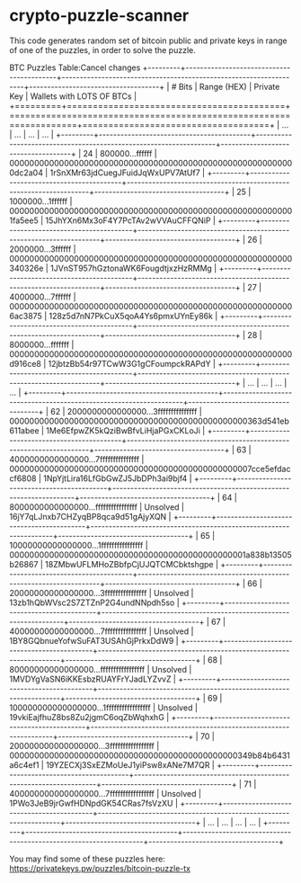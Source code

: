 # crypto-puzzle-scanner
This code generates random set of bitcoin public and private keys in range of one of the puzzles, in order to solve the puzzle.


BTC Puzzles Table:Cancel changes
\+---------+------------------------------------------+-------------------------------------------------------------------+------------------------------------+
| # Bits  | Range (HEX)                              | Private Key                                                       | Wallets with LOTS OF BTCs          |
\+=========+==========================================+===================================================================+====================================+
| ...     | ...                                      | ...                                                               | ...                                |
\+---------+------------------------------------------+-------------------------------------------------------------------+------------------------------------+
| 24      | 800000...ffffff                          | 0000000000000000000000000000000000000000000000000000000000dc2a04  | 1rSnXMr63jdCuegJFuidJqWxUPV7AtUf7  |
\+---------+------------------------------------------+-------------------------------------------------------------------+------------------------------------+
| 25      | 1000000...1ffffff                        | 0000000000000000000000000000000000000000000000000000000001fa5ee5  | 15JhYXn6Mx3oF4Y7PcTAv2wVVAuCFFQNiP |
\+---------+------------------------------------------+-------------------------------------------------------------------+------------------------------------+
| 26      | 2000000...3ffffff                        | 000000000000000000000000000000000000000000000000000000000340326e  | 1JVnST957hGztonaWK6FougdtjxzHzRMMg |
\+---------+------------------------------------------+-------------------------------------------------------------------+------------------------------------+
| 27      | 4000000...7ffffff                        | 0000000000000000000000000000000000000000000000000000000006ac3875  | 128z5d7nN7PkCuX5qoA4Ys6pmxUYnEy86k |
\+---------+------------------------------------------+-------------------------------------------------------------------+------------------------------------+
| 28      | 8000000...fffffff                        | 000000000000000000000000000000000000000000000000000000000d916ce8  | 12jbtzBb54r97TCwW3G1gCFoumpckRAPdY |
\+---------+------------------------------------------+-------------------------------------------------------------------+------------------------------------+
| ...     | ...                                      | ...                                                               | ...                                |
\+---------+------------------------------------------+-------------------------------------------------------------------+------------------------------------+
| 62      | 2000000000000000...3fffffffffffffff      | 000000000000000000000000000000000000000000000000363d541eb611abee  | 1Me6EfpwZK5kQziBwBfvLiHjaPGxCKLoJi |
\+---------+------------------------------------------+-------------------------------------------------------------------+------------------------------------+
| 63      | 4000000000000000...7fffffffffffffff      | 0000000000000000000000000000000000000000000000007cce5efdaccf6808  | 1NpYjtLira16LfGbGwZJ5JbDPh3ai9bjf4 |
\+---------+------------------------------------------+-------------------------------------------------------------------+------------------------------------+
| 64      | 8000000000000000...ffffffffffffffff      | Unsolved                                                          | 16jY7qLJnxb7CHZyqBP8qca9d51gAjyXQN |
\+---------+------------------------------------------+-------------------------------------------------------------------+------------------------------------+
| 65      | 10000000000000000...1ffffffffffffffff    | 000000000000000000000000000000000000000000000001a838b13505b26867  | 18ZMbwUFLMHoZBbfpCjUJQTCMCbktshgpe |
\+---------+------------------------------------------+-------------------------------------------------------------------+------------------------------------+
| 66      | 20000000000000000...3ffffffffffffffff    | Unsolved                                                          | 13zb1hQbWVsc2S7ZTZnP2G4undNNpdh5so |
\+---------+------------------------------------------+-------------------------------------------------------------------+------------------------------------+
| 67      | 40000000000000000...7ffffffffffffffff    | Unsolved                                                          | 1BY8GQbnueYofwSuFAT3USAhGjPrkxDdW9 |
\+---------+------------------------------------------+-------------------------------------------------------------------+------------------------------------+
| 68      | 80000000000000000...fffffffffffffffff    | Unsolved                                                          | 1MVDYgVaSN6iKKEsbzRUAYFrYJadLYZvvZ |
\+---------+------------------------------------------+-------------------------------------------------------------------+------------------------------------+
| 69      | 100000000000000000...1fffffffffffffffff  | Unsolved                                                          | 19vkiEajfhuZ8bs8Zu2jgmC6oqZbWqhxhG |
\+---------+------------------------------------------+-------------------------------------------------------------------+------------------------------------+
| 70      | 200000000000000000...3fffffffffffffffff  | 0000000000000000000000000000000000000000000000349b84b6431a6c4ef1  | 19YZECXj3SxEZMoUeJ1yiPsw8xANe7M7QR |
\+---------+------------------------------------------+-------------------------------------------------------------------+------------------------------------+
| 71      | 400000000000000000...7fffffffffffffffff  | Unsolved                                                          | 1PWo3JeB9jrGwfHDNpdGK54CRas7fsVzXU |
\+---------+------------------------------------------+-------------------------------------------------------------------+------------------------------------+
| ...     | ...                                      | ...                                                               | ...                                |
\+---------+------------------------------------------+-------------------------------------------------------------------+------------------------------------+

You may find some of these puzzles here: https://privatekeys.pw/puzzles/bitcoin-puzzle-tx
